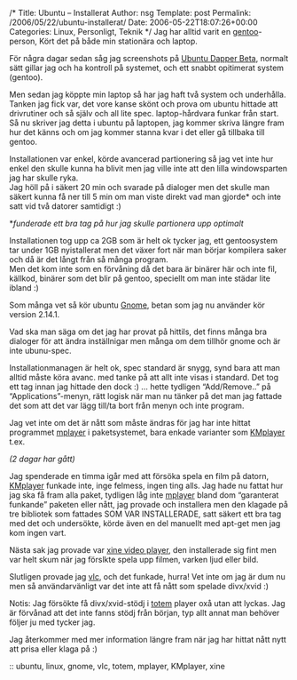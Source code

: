 /*
 Title: Ubuntu &#8211; Installerat
 Author: nsg
 Template: post
 Permalink: /2006/05/22/ubuntu-installerat/
 Date: 2006-05-22T18:07:26+00:00
 Categories: Linux, Personligt, Teknik
*/
Jag har alltid varit en [gentoo][1]-person, Kört det på både min stationära och laptop.

För några dagar sedan såg jag screenshots på [Ubuntu Dapper Beta][2], normalt sätt gillar jag och ha kontroll på systemet, och ett snabbt opitimerat system (gentoo).

Men sedan jag köppte min laptop så har jag haft två system och underhålla. Tanken jag fick var, det vore kanse skönt och prova om ubuntu hittade att drivrutiner och så själv och all lite spec. laptop-hårdvara funkar från start. Så nu skriver jag detta i ubuntu på laptopen, jag kommer skriva längre fram hur det känns och om jag kommer stanna kvar i det eller gå tillbaka till gentoo.

Installationen var enkel, körde avancerad partionering så jag vet inte hur enkel den skulle kunna ha blivit men jag ville inte att den lilla windowsparten jag har skulle ryka.  
Jag höll på i säkert 20 min och svarade på dialoger men det skulle man säkert kunna få ner till 5 min om man viste direkt vad man gjorde* och inte satt vid två datorer samtidigt :) 

**funderade ett bra tag på hur jag skulle partionera upp optimalt*

Installationen tog upp ca 2GB som är helt ok tycker jag, ett gentoosystem tar under 1GB nyistallerat men det växer fort när man börjar kompilera saker och då är det långt från så många program.  
Men det kom inte som en förvåning då det bara är binärer här och inte fil, källkod, binärer som det blir på gentoo, speciellt om man inte städar lite ibland :) 

Som många vet så kör ubuntu [Gnome][3], betan som jag nu använder kör version 2.14.1.

Vad ska man säga om det jag har provat på hittils, det finns många bra dialoger för att ändra inställnigar men många om dem tillhör gnome och är inte ubunu-spec.

Installationmanagen är helt ok, spec standard är snygg, synd bara att man alltid måste köra avanc. med tanke på att allt inte visas i standard. Det tog ett tag innan jag hittade den dock :) &#8230; hette tydligen &#8220;Add/Remove..&#8221; på &#8220;Applications&#8221;-menyn, rätt logisk när man nu tänker på det man jag fattade det som att det var lägg till/ta bort från menyn och inte program.

Jag vet inte om det är nått som måste ändras för jag har inte hittat programmet [mplayer][4] i paketsystemet, bara enkade varianter som [KMplayer][5] t.ex.

*(2 dagar har gått)*

Jag spenderade en timma igår med att försöka spela en film på datorn, [KMplayer][5] funkade inte, inge felmess, ingen ting alls. Jag hade nu fattat hur jag ska få fram alla paket, tydligen låg inte [mplayer][4] bland dom &#8220;garanterat funkande&#8221; paketen eller nått, jag provade och installera men den klagade på tre bibliotek som fattades SOM VAR INSTALLERADE, satt säkert ett bra tag med det och undersökte, körde även en del manuellt med apt-get men jag kom ingen vart.

Nästa sak jag provade var [xine video player][6], den installerade sig fint men var helt skum när jag förslkte spela upp filmen, varken ljud eller bild.

Slutligen provade jag [vlc][7], och det funkade, hurra! Vet inte om jag är dum nu men så användarvänligt var det inte att få nått som spelade divx/xvid :) 

Notis: Jag försökte få divx/xvid-stödj i [totem][8] player oxå utan att lyckas. Jag är förvånad att det inte fanns stödj från början, typ allt annat man behöver följer ju med tycker jag.

Jag återkommer med mer information längre fram när jag har hittat nått nytt att prisa eller klaga på :) 

:: ubuntu, linux, gnome, vlc, totem, mplayer, KMplayer, xine

<small></small>

 [1]: http://www.gentoo.org
 [2]: http://www.ubuntu.com/testing/dapperbeta
 [3]: http://www.gnome.org
 [4]: http://www.mplayerhq.hu/
 [5]: http://kmplayer.kde.org/
 [6]: http://xinehq.de/
 [7]: http://www.videolan.org/vlc/
 [8]: http://www.gnome.org/projects/totem/